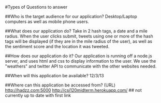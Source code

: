 #Types of Questions to answer

##Who is the target audience for our application?
Desktop/Laptop computers as well as mobile phone users.

##What does our application do?
Take in 2 hash tags, a date and a mile radius. When the user
clicks submit, tweets using one or more of the hash tags will be 
displayed (if they are in the mile radius of the user), as well
as the sentiment score and the location it was tweeted.

##How does our application do it?
Our application is running off a node.js server, and uses html and
css to display information to the user. We use the "weathers" and
twitter API to communicate with the other websites needed.

##When will this application be available?
12/3/13

##Where can this application be accessed from? (URL)
http://hadzz.com:5000
http://csi120midterm.herokuapp.com/ ## not currently up to date with first link